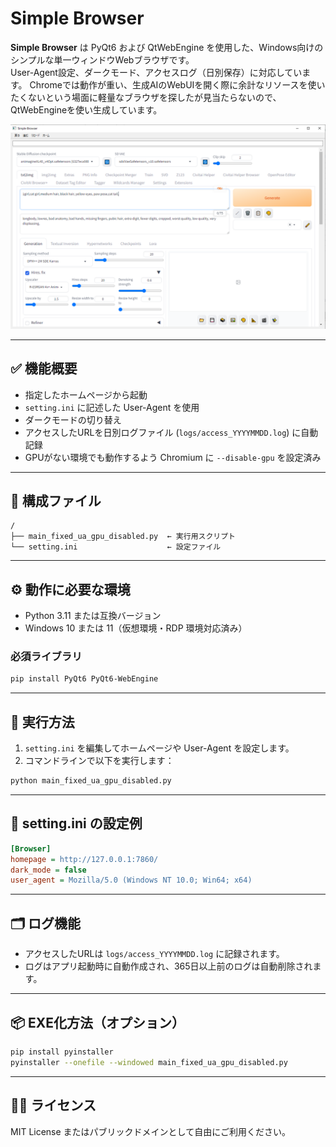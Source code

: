 # Simple Browser

**Simple Browser** は PyQt6 および QtWebEngine を使用した、Windows向けのシンプルな単一ウィンドウWebブラウザです。  
User-Agent設定、ダークモード、アクセスログ（日別保存）に対応しています。
Chromeでは動作が重い、生成AIのWebUIを開く際に余計なリソースを使いたくないという場面に軽量なブラウザを探したが見当たらないので、QtWebEngineを使い生成しています。

![toppage](https://github.com/realedmike963/SimpleBrowser/blob/main/main_top.png "toppage")


---

## ✅ 機能概要

- 指定したホームページから起動
- `setting.ini` に記述した User-Agent を使用
- ダークモードの切り替え
- アクセスしたURLを日別ログファイル (`logs/access_YYYYMMDD.log`) に自動記録
- GPUがない環境でも動作するよう Chromium に `--disable-gpu` を設定済み

---

## 📁 構成ファイル

```
/
├── main_fixed_ua_gpu_disabled.py  ← 実行用スクリプト
└── setting.ini                    ← 設定ファイル
```

---

## ⚙️ 動作に必要な環境

- Python 3.11 または互換バージョン
- Windows 10 または 11（仮想環境・RDP 環境対応済み）

### 必須ライブラリ

```bash
pip install PyQt6 PyQt6-WebEngine
```

---

## 🚀 実行方法

1. `setting.ini` を編集してホームページや User-Agent を設定します。
2. コマンドラインで以下を実行します：

```bash
python main_fixed_ua_gpu_disabled.py
```

---

## 🧾 setting.ini の設定例

```ini
[Browser]
homepage = http://127.0.0.1:7860/
dark_mode = false
user_agent = Mozilla/5.0 (Windows NT 10.0; Win64; x64)
```

---

## 🗂️ ログ機能

- アクセスしたURLは `logs/access_YYYYMMDD.log` に記録されます。
- ログはアプリ起動時に自動作成され、365日以上前のログは自動削除されます。

---

## 📦 EXE化方法（オプション）

```bash
pip install pyinstaller
pyinstaller --onefile --windowed main_fixed_ua_gpu_disabled.py
```

---

## 🧑‍💻 ライセンス

MIT License またはパブリックドメインとして自由にご利用ください。
